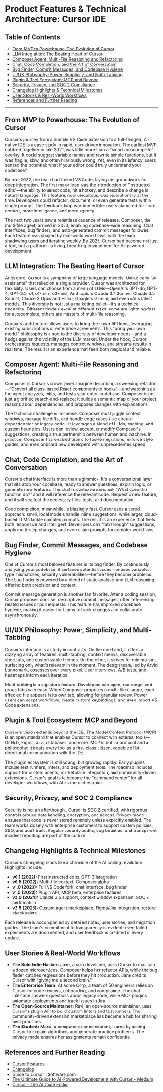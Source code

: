 # Product Features & Technical Architecture: Cursor IDE

## Table of Contents
- [From MVP to Powerhouse: The Evolution of Cursor](#from-mvp-to-powerhouse-the-evolution-of-cursor)
- [LLM Integration: The Beating Heart of Cursor](#llm-integration-the-beating-heart-of-cursor)
- [Composer Agent: Multi-File Reasoning and Refactoring](#composer-agent-multi-file-reasoning-and-refactoring)
- [Chat, Code Completion, and the Art of Conversation](#chat-code-completion-and-the-art-of-conversation)
- [Bug Finder, Commit Messages, and Codebase Hygiene](#bug-finder-commit-messages-and-codebase-hygiene)
- [UI/UX Philosophy: Power, Simplicity, and Multi-Tabbing](#uiux-philosophy-power-simplicity-and-multi-tabbing)
- [Plugin & Tool Ecosystem: MCP and Beyond](#plugin-tool-ecosystem-mcp-and-beyond)
- [Security, Privacy, and SOC 2 Compliance](#security-privacy-and-soc-2-compliance)
- [Changelog Highlights & Technical Milestones](#changelog-highlights-technical-milestones)
- [User Stories & Real-World Workflows](#user-stories-real-world-workflows)
- [References and Further Reading](#references-and-further-reading)

---

## From MVP to Powerhouse: The Evolution of Cursor

Cursor's journey from a humble VS Code extension to a full-fledged, AI-native IDE is a case study in rapid, user-driven innovation. The earliest MVP, cobbled together in late 2021, was little more than a "smart autocomplete" overlay. It could suggest variable names and rewrite simple functions, but it was fragile, slow, and often hilariously wrong. Yet, even in its infancy, users sensed the potential: what if your editor could truly understand your codebase?

By mid-2022, the team had forked VS Code, laying the groundwork for deep integration. The first major leap was the introduction of "instructed edits"—the ability to select code, hit a hotkey, and describe a change in natural language. This feature, now ubiquitous, was revolutionary at the time. Developers could refactor, document, or even generate tests with a single prompt. The feedback loop was immediate: users clamored for more context, more intelligence, and more agency.

The next two years saw a relentless cadence of releases. Composer, the multi-file agent, arrived in 2023, enabling codebase-wide reasoning. Chat interfaces, bug finders, and auto-generated commit messages followed. Each feature was shaped by real-world workflows, with the team shadowing users and iterating weekly. By 2025, Cursor had become not just a tool, but a platform—a living, breathing environment for AI-powered development.

## LLM Integration: The Beating Heart of Cursor

At its core, Cursor is a symphony of large language models. Unlike early "AI assistants" that relied on a single provider, Cursor was architected for flexibility. Users can choose from a menu of LLMs—OpenAI's GPT-4o, GPT-4, GPT-3.5, o1, o1-mini, o3-mini; Anthropic's Claude 3.7 Sonnet, Claude 3.5 Sonnet, Claude 3 Opus and Haiku; Google's Gemini; and even xAI's latest models. This diversity is not just a marketing bullet—it's a technical necessity. Different models excel at different tasks: some are lightning-fast for autocomplete, others are masters of multi-file reasoning.

Cursor's architecture allows users to bring their own API keys, leveraging existing subscriptions or enterprise agreements. This "bring your own model" philosophy is a nod to the diversity of developer needs—and a hedge against the volatility of the LLM market. Under the hood, Cursor orchestrates requests, manages context windows, and streams results in real time. The result is an experience that feels both magical and reliable.

## Composer Agent: Multi-File Reasoning and Refactoring

Composer is Cursor's crown jewel. Imagine describing a sweeping refactor—"Convert all class-based React components to hooks"—and watching as the agent analyzes, edits, and tests your entire codebase. Composer is not just a glorified search-and-replace; it builds a semantic map of your project, reasons about dependencies, and proposes changes with explanations.

The technical challenge is immense. Composer must juggle context windows, manage file diffs, and handle edge cases (like circular dependencies or legacy code). It leverages a blend of LLMs, caching, and custom heuristics. Users can review, accept, or modify Composer's suggestions, creating a true partnership between human and machine. In practice, Composer has enabled teams to tackle migrations, enforce style guides, and even onboard new developers with unprecedented speed.

## Chat, Code Completion, and the Art of Conversation

Cursor's chat interface is more than a gimmick. It's a conversational layer that sits atop your codebase, ready to answer questions, explain logic, or generate new features. The chat is context-aware: ask "What does this function do?" and it will reference the relevant code. Request a new feature, and it will scaffold the necessary files, tests, and documentation.

Code completion, meanwhile, is blazingly fast. Cursor uses a tiered approach: small, local models handle inline suggestions, while larger, cloud-based LLMs tackle complex prompts. The result is an experience that feels both responsive and intelligent. Developers can "tab through" suggestions, apply multi-step changes, and even chain prompts for complex workflows.

## Bug Finder, Commit Messages, and Codebase Hygiene

One of Cursor's most beloved features is its bug finder. By continuously analyzing your codebase, it surfaces potential issues—unused variables, type mismatches, security vulnerabilities—before they become problems. The bug finder is powered by a blend of static analysis and LLM reasoning, offering both precision and context.

Commit message generation is another fan favorite. After a coding session, Cursor proposes concise, descriptive commit messages, often referencing related issues or pull requests. This feature has improved codebase hygiene, making it easier for teams to track changes and collaborate asynchronously.

## UI/UX Philosophy: Power, Simplicity, and Multi-Tabbing

Cursor's interface is a study in contrasts. On the one hand, it offers a dizzying array of features: multi-tabbing, context menus, discoverable shortcuts, and customizable themes. On the other, it strives for minimalism, surfacing only what's relevant in the moment. The design team, led by Arvid Lunnemark, obsesses over every pixel. User interviews, A/B tests, and heatmaps inform each iteration.

Multi-tabbing is a signature feature. Developers can open, rearrange, and group tabs with ease. When Composer proposes a multi-file change, each affected file appears in its own tab, allowing for granular review. Power users can script workflows, create custom keybindings, and even import VS Code extensions.

## Plugin & Tool Ecosystem: MCP and Beyond

Cursor's vision extends beyond the IDE. The Model Context Protocol (MCP) is an open standard that enables Cursor to connect with external tools—GitHub, Figma, Jira, databases, and more. MCP is both a protocol and a philosophy: it treats every tool as a first-class citizen, capable of bi-directional communication with the IDE.

The plugin ecosystem is still young, but growing rapidly. Early plugins include test runners, linters, and deployment tools. The roadmap includes support for custom agents, marketplace integration, and community-driven extensions. Cursor's goal is to become the "command center" for all developer workflows, with AI as the orchestrator.

## Security, Privacy, and SOC 2 Compliance

Security is not an afterthought. Cursor is SOC 2 certified, with rigorous controls around data handling, encryption, and access. Privacy mode ensures that code is never stored remotely unless explicitly enabled. The team works closely with enterprise customers to support custom policies, SSO, and audit trails. Regular security audits, bug bounties, and transparent incident reporting are part of the culture.

## Changelog Highlights & Technical Milestones

Cursor's changelog reads like a chronicle of the AI coding revolution. Highlights include:
- **v0.1 (2022):** First instructed edits, GPT-3 integration
- **v0.5 (2022):** Multi-file context, Composer alpha
- **v1.0 (2023):** Full VS Code fork, chat interface, bug finder
- **v1.5 (2023):** Plugin API, MCP beta, enterprise features
- **v2.0 (2024):** Claude 3.5 support, context window expansion, SOC 2 certification
- **v2.5 (2025):** Custom agent marketplace, Figma/Jira integration, restore checkpoints

Each release is accompanied by detailed notes, user stories, and migration guides. The team's commitment to transparency is evident: even failed experiments are documented, and user feedback is credited in every update.

## User Stories & Real-World Workflows

- **The Solo Indie Hacker:** Jane, a solo developer, uses Cursor to maintain a dozen microservices. Composer helps her refactor APIs, while the bug finder catches regressions before they hit production. Jane credits Cursor with "giving me a second brain."
- **The Enterprise Team:** At Acme Corp, a team of 50 engineers relies on Cursor for code reviews, onboarding, and compliance. The chat interface answers questions about legacy code, while MCP plugins automate deployments and track issues in Jira.
- **The Open-Source Maintainer:** Ravi, an open-source maintainer, uses Cursor's plugin API to build custom linters and test runners. The community-driven extension marketplace has become a hub for sharing best practices.
- **The Student:** Maria, a computer science student, learns by asking Cursor to explain algorithms and generate practice problems. The privacy mode ensures her assignments remain confidential.

## References and Further Reading
- [Cursor Features](https://www.cursor.com/features)
- [Changelog](https://www.cursor.com/changelog)
- [Guide to Cursor | Software.com](https://www.software.com/ai-index/tools/cursor)
- [The Ultimate Guide to AI-Powered Development with Cursor - Medium](https://medium.com/@vrknetha/the-ultimate-guide-to-ai-powered-development-with-cursor-from-chaos-to-clean-code-fc679973bbc4)
- [Cursor - The AI Code Editor](https://www.cursor.com/) 